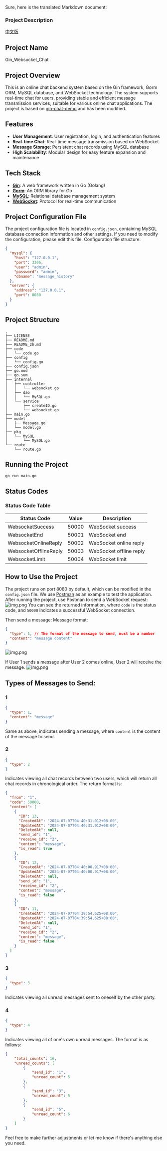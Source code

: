 Sure, here is the translated Markdown document:

### Project Description

[中文版](./README_zh.md)

## Project Name
Gin_Websocket_Chat

## Project Overview
This is an online chat backend system based on the Gin framework, Gorm ORM, MySQL database, and WebSocket technology. The system supports real-time chat for users, providing stable and efficient message transmission services, suitable for various online chat applications.
The project is based on [gin-chat-demo](https://github.com/CocaineCong/gin-chat-demo) and has been modified.

## Features
- **User Management**: User registration, login, and authentication features
- **Real-time Chat**: Real-time message transmission based on WebSocket
- **Message Storage**: Persistent chat records using MySQL database
- **High Scalability**: Modular design for easy feature expansion and maintenance

## Tech Stack
- [**Gin**](https://gin-gonic.com/): A web framework written in Go (Golang)
- [**Gorm**](https://gorm.io/index.html): An ORM library for Go
- [**MySQL**](https://www.mysql.com/): Relational database management system
- [**WebSocket**](https://github.com/gorilla/websocket): Protocol for real-time communication

## Project Configuration File
The project configuration file is located in `config.json`, containing MySQL database connection information and other settings. If you need to modify the configuration, please edit this file.
Configuration file structure:
```json
{
  "mysql": {
    "host": "127.0.0.1",
    "port": 3306,
    "user": "admin",
    "password": "admin",
    "dbname": "message_history"
  },
  "server": {
    "address": "127.0.0.1",
    "port": 8080
  }
}
```

## Project Structure
``` 
.
├── LICENSE
├── README.md
├── README_zh.md
├── code
│   └── code.go
├── config
│   └── config.go
├── config.json
├── go.mod
├── go.sum
├── internal
│   ├── controller
│   │   └── websocket.go
│   ├── dao
│   │   └── MySQL.go
│   └── service
│       ├── createID.go
│       └── websocket.go
├── main.go
├── model
│   ├── Message.go
│   └── model.go
├── pkg
│   └── MySQL
│       └── MySQL.go
└── route
    └── route.go
```

## Running the Project
```shell
go run main.go
```

## Status Codes
### Status Code Table

| Status Code                | Value  | Description          |
|----------------------------|--------|----------------------|
| WebsocketSuccess           | 50000  | WebSocket success    |
| WebsocketEnd               | 50001  | WebSocket end        |
| WebsocketOnlineReply       | 50002  | WebSocket online reply |
| WebsocketOfflineReply      | 50003  | WebSocket offline reply |
| WebsocketLimit             | 50004  | WebSocket limit      |

## How to Use the Project
The project runs on port 8080 by default, which can be modified in the `config.json` file.
We use [Postman](https://www.postman.com/) as an example to test the application.
After running the project, use Postman to send a WebSocket request:
![img.png](docs/img1.png)
You can see the returned information, where `code` is the status code, and `50000` indicates a successful WebSocket connection.

Then send a message:
Message format:
```json
{
  "type": 1, // The format of the message to send, must be a number
  "content": "message content"
}
```
![img.png](docs/img2.png)

If User 1 sends a message after User 2 comes online, User 2 will receive the message.
![img.png](docs/img3.png)

## Types of Messages to Send:
### 1
```json
{
  "type": 1,
  "content": "message"
}
```
Same as above, indicates sending a message, where `content` is the content of the message to send.

### 2
```json
{
  "type": 2
}
```
Indicates viewing all chat records between two users, which will return all chat records in chronological order. The return format is:
```json
{
  "from": "1",
  "code": 50000,
  "content": [
    {
      "ID": 13,
      "CreatedAt": "2024-07-07T04:40:31.012+08:00",
      "UpdatedAt": "2024-07-07T04:40:31.012+08:00",
      "DeletedAt": null,
      "send_id": "1",
      "receive_id": "2",
      "content": "message",
      "is_read": true
    },
    {
      "ID": 12,
      "CreatedAt": "2024-07-07T04:40:00.917+08:00",
      "UpdatedAt": "2024-07-07T04:40:00.917+08:00",
      "DeletedAt": null,
      "send_id": "1",
      "receive_id": "2",
      "content": "message",
      "is_read": false
    },
    {
      "ID": 11,
      "CreatedAt": "2024-07-07T04:39:54.625+08:00",
      "UpdatedAt": "2024-07-07T04:39:54.625+08:00",
      "DeletedAt": null,
      "send_id": "1",
      "receive_id": "2",
      "content": "message",
      "is_read": false
    }
  ]
}
```

### 3
```json
{
  "type": 3
}
```
Indicates viewing all unread messages sent to oneself by the other party.

### 4
```json
{
  "type": 4
}
```
Indicates viewing all of one's own unread messages. The format is as follows:
```json
{
    "total_counts": 16,
    "unread_counts": [
        {
            "send_id": "1",
            "unread_count": 5
        },
        {
            "send_id": "3",
            "unread_count": 5
        },
        {
            "send_id": "5",
            "unread_count": 6
        }
    ]
}
```

Feel free to make further adjustments or let me know if there's anything else you need.